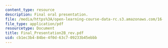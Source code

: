 ```yaml
---
content_type: resource
description: Final oral presentation.
file: /media/https%3A/open-learning-course-data-rc.s3.amazonaws.com/16-886-air-transportation-systems-architecting-spring-2004/cb1ec3b484be4f0d63c709233b45ebbb_Final_Presentation2B_rev.pdf
file_type: application/pdf
resourcetype: Document
title: Final_Presentation2B_rev.pdf
uid: cb1ec3b4-84be-4f0d-63c7-09233b45ebbb
---
```

